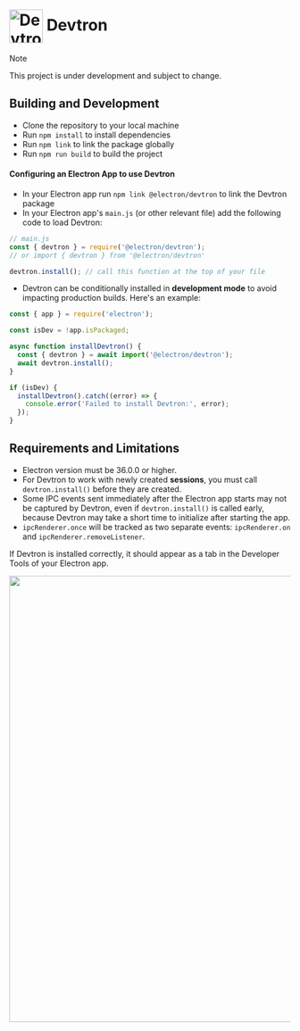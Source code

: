 # <img src="https://cloud.githubusercontent.com/assets/378023/15063285/cf554e40-1383-11e6-9b9c-45d381b03f9f.png" width="60px" align="center" alt="Devtron icon"> Devtron

> [!NOTE]
> This project is under development and subject to change.

## Building and Development

- Clone the repository to your local machine
- Run `npm install` to install dependencies
- Run `npm link` to link the package globally
- Run `npm run build` to build the project

#### Configuring an Electron App to use Devtron

- In your Electron app run `npm link @electron/devtron` to link the Devtron package
- In your Electron app's `main.js` (or other relevant file) add the following code to load Devtron:

```js
// main.js
const { devtron } = require('@electron/devtron');
// or import { devtron } from '@electron/devtron'

devtron.install(); // call this function at the top of your file
```

- Devtron can be conditionally installed in **development mode** to avoid impacting production builds. Here's an example:

```js
const { app } = require('electron');

const isDev = !app.isPackaged;

async function installDevtron() {
  const { devtron } = await import('@electron/devtron');
  await devtron.install();
}

if (isDev) {
  installDevtron().catch((error) => {
    console.error('Failed to install Devtron:', error);
  });
}
```

## Requirements and Limitations

- Electron version must be 36.0.0 or higher.
- For Devtron to work with newly created **sessions**, you must call `devtron.install()` before they are created.
- Some IPC events sent immediately after the Electron app starts may not be captured by Devtron, even if `devtron.install()` is called early, because Devtron may take a short time to initialize after starting the app.
- `ipcRenderer.once` will be tracked as two separate events: `ipcRenderer.on` and `ipcRenderer.removeListener`.

If Devtron is installed correctly, it should appear as a tab in the Developer Tools of your Electron app.

<img src="https://github.com/user-attachments/assets/0f278b54-50fe-4116-9317-9c1525bf872b" width="800">
